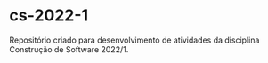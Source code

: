 # cs-2022-1

Repositório criado para desenvolvimento de atividades da disciplina Construção de Software 2022/1.
